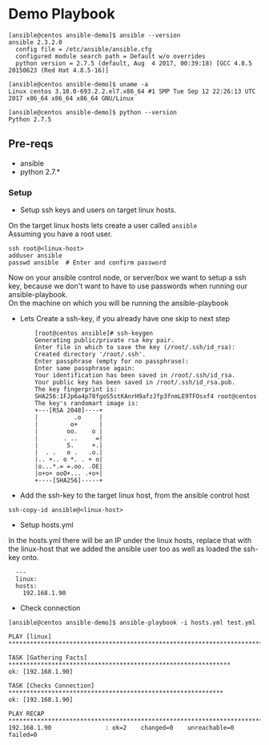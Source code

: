 # Demo Playbook

```
[ansible@centos ansible-demo]$ ansible --version
ansible 2.3.2.0
  config file = /etc/ansible/ansible.cfg
  configured module search path = Default w/o overrides
  python version = 2.7.5 (default, Aug  4 2017, 00:39:18) [GCC 4.8.5 20150623 (Red Hat 4.8.5-16)]

[ansible@centos ansible-demo]$ uname -a
Linux centos 3.10.0-693.2.2.el7.x86_64 #1 SMP Tue Sep 12 22:26:13 UTC 2017 x86_64 x86_64 x86_64 GNU/Linux

[ansible@centos ansible-demo]$ python --version
Python 2.7.5
```
## Pre-reqs
  * ansible
  * python 2.7.*

### Setup
  * Setup ssh keys and users on target linux hosts.

   On the target linux hosts lets create a user called `ansible`  
   Assuming you have a root user.
   ```
   ssh root@<linux-host>
   adduser ansible
   passwd ansible  # Enter and confirm password
   ```

   Now on your ansible control node, or server/box we want to setup a ssh key, because we don't want to have to use passwords when running our ansible-playbook.  
   On the machine on which you will be running the ansible-playbook

  * Lets Create a ssh-key, if you already have one skip to next step

    ```
        [root@centos ansible]# ssh-keygen
        Generating public/private rsa key pair.
        Enter file in which to save the key (/root/.ssh/id_rsa): 
        Created directory '/root/.ssh'.
        Enter passphrase (empty for no passphrase): 
        Enter same passphrase again: 
        Your identification has been saved in /root/.ssh/id_rsa.
        Your public key has been saved in /root/.ssh/id_rsa.pub.
        The key fingerprint is:
        SHA256:1FJp6a4p78fgoS5stKAnrH9afzJfp3fnmLE9TFOsxf4 root@centos
        The key's randomart image is:
        +---[RSA 2048]----+
        |          .o     |
        |         o+      |
        |        oo.    o |
        |       . ..     =|
        |        S.     +.|
        |  . .   o .   .o.|
        |.. +.. o *. . + o|
        |o...*.= =.oo. .OE|
        |o+o+ ooO+... .+o+|
        +----[SHA256]-----+

    ```
  * Add the ssh-key to the target linux host, from the ansible control host
  ```
  ssh-copy-id ansible@<linux-host>
  ```

  * Setup hosts.yml

  In the hosts.yml there will be an IP under the linux hosts, replace that with the linux-host that we added the ansible user too as well as loaded the ssh-key onto.
  ```
    ---
    linux:
    hosts:
      192.168.1.90
  ```

  * Check connection

  ```
  [ansible@centos ansible-demo]$ ansible-playbook -i hosts.yml test.yml 

  PLAY [linux] ************************************************************************

  TASK [Gathering Facts] **************************************************************
  ok: [192.168.1.90]

  TASK [Checks Connection] ************************************************************
  ok: [192.168.1.90]

  PLAY RECAP **************************************************************************
  192.168.1.90               : ok=2    changed=0    unreachable=0    failed=0 
  ```